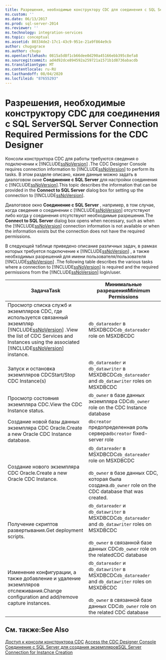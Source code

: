 ```yaml
---
title: Разрешения, необходимые конструктору CDC для соединения с SQL Server | Документы Майкрософт
ms.custom: ''
ms.date: 06/13/2017
ms.prod: sql-server-2014
ms.reviewer: ''
ms.technology: integration-services
ms.topic: conceptual
ms.assetid: 80334de2-17c1-43c9-951e-21a9f864e9cb
author: chugugrace
ms.author: chugu
ms.openlocfilehash: 0815a5d8f1cb66dee0d290a45166ebb395c8efa8
ms.sourcegitcommit: ad4d92dce894592a259721a1571b1d8736abacdb
ms.translationtype: MT
ms.contentlocale: ru-RU
ms.lasthandoff: 08/04/2020
ms.locfileid: "87655293"
---
```

# <a name="sql-server-connection-required-permissions-for-the-cdc-designer"></a><span data-ttu-id="a8547-102">Разрешения, необходимые конструктору CDC для соединения с SQL Server</span><span class="sxs-lookup"><span data-stu-id="a8547-102">SQL Server Connection Required Permissions for the CDC Designer</span></span>
  <span data-ttu-id="a8547-103">Консоли конструктора CDC для работы требуются сведения о подключении к [!INCLUDE[ssNoVersion](../../includes/ssnoversion-md.md)] .</span><span class="sxs-lookup"><span data-stu-id="a8547-103">The CDC Designer Console requires connection information to [!INCLUDE[ssNoVersion](../../includes/ssnoversion-md.md)] to perform its tasks.</span></span> <span data-ttu-id="a8547-104">В этом разделе описано, какие данные можно задать в диалоговом окне **Соединение с SQL Server** для настройки соединения с [!INCLUDE[ssNoVersion](../../includes/ssnoversion-md.md)].</span><span class="sxs-lookup"><span data-stu-id="a8547-104">This topic describes the information that can be provided in the **Connect to SQL Server** dialog box for setting up the connection to [!INCLUDE[ssNoVersion](../../includes/ssnoversion-md.md)].</span></span>  
  
 <span data-ttu-id="a8547-105">Диалоговое окно **Соединение с SQL Server** , например, в том случае, когда сведения о соединении с [!INCLUDE[ssNoVersion](../../includes/ssnoversion-md.md)] отсутствуют либо когда у соединения отсутствуют необходимые разрешения.</span><span class="sxs-lookup"><span data-stu-id="a8547-105">The **Connect to SQL Server** dialog box opens when necessary, such as when the [!INCLUDE[ssNoVersion](../../includes/ssnoversion-md.md)] connection information is not available or when the information exists but the connection does not have the required permissions.</span></span>  
  
 <span data-ttu-id="a8547-106">В следующей таблице приведено описание различных задач, в рамках которых требуется подключение к [!INCLUDE[ssNoVersion](../../includes/ssnoversion-md.md)] , а также необходимых разрешений для имени пользователя/пользователя [!INCLUDE[ssNoVersion](../../includes/ssnoversion-md.md)] .</span><span class="sxs-lookup"><span data-stu-id="a8547-106">The following table describes the various tasks where a connection to [!INCLUDE[ssNoVersion](../../includes/ssnoversion-md.md)] is required and the required permissions from the [!INCLUDE[ssNoVersion](../../includes/ssnoversion-md.md)] login/user.</span></span>  
  
|<span data-ttu-id="a8547-107">Задача</span><span class="sxs-lookup"><span data-stu-id="a8547-107">Task</span></span>|<span data-ttu-id="a8547-108">Минимальные разрешения</span><span class="sxs-lookup"><span data-stu-id="a8547-108">Minimum Permissions</span></span>|  
|----------|-------------------------|  
|<span data-ttu-id="a8547-109">Просмотр списка служб и экземпляров CDC, где используется связанный экземпляр [!INCLUDE[ssNoVersion](../../includes/ssnoversion-md.md)] .</span><span class="sxs-lookup"><span data-stu-id="a8547-109">View the list of CDC Services and Instances using the associated [!INCLUDE[ssNoVersion](../../includes/ssnoversion-md.md)] instance.</span></span>|<span data-ttu-id="a8547-110">`db_datareader` в MSXDBCDC</span><span class="sxs-lookup"><span data-stu-id="a8547-110">`db_datareader` role on MSXDBCDC</span></span>|  
|<span data-ttu-id="a8547-111">Запуск и остановка экземпляров CDC</span><span class="sxs-lookup"><span data-stu-id="a8547-111">Start/Stop CDC Instance(s)</span></span>|<span data-ttu-id="a8547-112">`db_datareader` и `db_datawriter` в MSXDBCDC</span><span class="sxs-lookup"><span data-stu-id="a8547-112">`db_datareader` and `db_datawriter` roles on MSXDBCDC</span></span>|  
|<span data-ttu-id="a8547-113">Просмотр состояния экземпляра CDC.</span><span class="sxs-lookup"><span data-stu-id="a8547-113">View the CDC Instance status.</span></span>|<span data-ttu-id="a8547-114">`db_owner` в базе данных экземпляра CDC</span><span class="sxs-lookup"><span data-stu-id="a8547-114">`db_owner` role on the CDC Instance database</span></span>|  
|<span data-ttu-id="a8547-115">Создание новой базы данных экземпляра CDC Oracle.</span><span class="sxs-lookup"><span data-stu-id="a8547-115">Create a new Oracle CDC Instance database.</span></span>|<span data-ttu-id="a8547-116">`dbcreator` предопределенная роль сервера</span><span class="sxs-lookup"><span data-stu-id="a8547-116">`dbcreator` fixed-server role</span></span>|  
|<span data-ttu-id="a8547-117">Создание нового экземпляра CDC Oracle.</span><span class="sxs-lookup"><span data-stu-id="a8547-117">Create a new Oracle CDC Instance.</span></span>|<span data-ttu-id="a8547-118">`db_datareader` в MSXDBCDC</span><span class="sxs-lookup"><span data-stu-id="a8547-118">`db_datareader` role on MSXDBCDC</span></span><br /><br /> <span data-ttu-id="a8547-119">`db_owner` в базе данных CDC, которая была создана.</span><span class="sxs-lookup"><span data-stu-id="a8547-119">`db_owner` role on the CDC database that was created.</span></span>|  
|<span data-ttu-id="a8547-120">Получение скриптов развертывания.</span><span class="sxs-lookup"><span data-stu-id="a8547-120">Get deployment scripts.</span></span>|<span data-ttu-id="a8547-121">`db_datareader` и `db_datawriter` в MSXDBCDC</span><span class="sxs-lookup"><span data-stu-id="a8547-121">`db_datareader` and `db_datawriter` roles on MSXDBCDC</span></span><br /><br /> <span data-ttu-id="a8547-122">`db_owner` в связанной базе данных CDC</span><span class="sxs-lookup"><span data-stu-id="a8547-122">`db_owner` role on the relatedCDC database</span></span>|  
|<span data-ttu-id="a8547-123">Изменение конфигурации, а также добавление и удаление экземпляров отслеживания.</span><span class="sxs-lookup"><span data-stu-id="a8547-123">Change configuration and add/remove capture instances.</span></span>|<span data-ttu-id="a8547-124">`db_datareader` и `db_datawriter` в MSXDBCDC</span><span class="sxs-lookup"><span data-stu-id="a8547-124">`db_datareader` and `db_datawriter` roles on MSXDBCDC</span></span><br /><br /> <span data-ttu-id="a8547-125">`db_owner` в связанной базе данных CDC</span><span class="sxs-lookup"><span data-stu-id="a8547-125">`db_owner` role on the related CDC database</span></span>|  
  
## <a name="see-also"></a><span data-ttu-id="a8547-126">См. также:</span><span class="sxs-lookup"><span data-stu-id="a8547-126">See Also</span></span>  
 <span data-ttu-id="a8547-127">[Доступ к консоли конструктора CDC](access-the-cdc-designer-console.md) </span><span class="sxs-lookup"><span data-stu-id="a8547-127">[Access the CDC Designer Console](access-the-cdc-designer-console.md) </span></span>  
 [<span data-ttu-id="a8547-128">Соединение с SQL Server для создания экземпляров</span><span class="sxs-lookup"><span data-stu-id="a8547-128">SQL Server Connection for Instance Creation</span></span>](sql-server-connection-for-instance-creation.md)  
  
  
